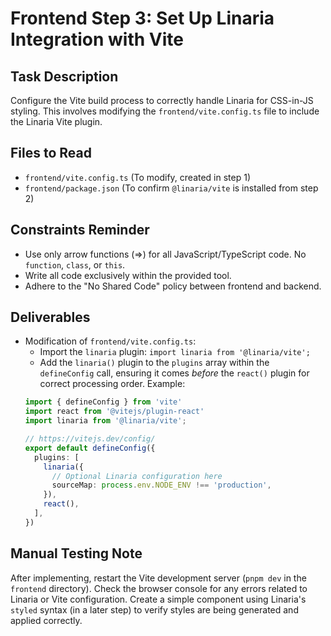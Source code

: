 # Frontend Step 3: Set Up Linaria Integration with Vite

## Task Description
Configure the Vite build process to correctly handle Linaria for CSS-in-JS styling. This involves modifying the `frontend/vite.config.ts` file to include the Linaria Vite plugin.

## Files to Read
*   `frontend/vite.config.ts` (To modify, created in step 1)
*   `frontend/package.json` (To confirm `@linaria/vite` is installed from step 2)
## Constraints Reminder
*   Use only arrow functions (=>) for all JavaScript/TypeScript code. No `function`, `class`, or `this`.
*   Write all code exclusively within the provided tool.
*   Adhere to the "No Shared Code" policy between frontend and backend.

## Deliverables
*   Modification of `frontend/vite.config.ts`:
    *   Import the `linaria` plugin: `import linaria from '@linaria/vite';`
    *   Add the `linaria()` plugin to the `plugins` array within the `defineConfig` call, ensuring it comes *before* the `react()` plugin for correct processing order. Example:
      ```typescript
      import { defineConfig } from 'vite'
      import react from '@vitejs/plugin-react'
      import linaria from '@linaria/vite';

      // https://vitejs.dev/config/
      export default defineConfig({
        plugins: [
          linaria({
            // Optional Linaria configuration here
            sourceMap: process.env.NODE_ENV !== 'production',
          }),
          react(),
        ],
      })
      ```

## Manual Testing Note
After implementing, restart the Vite development server (`pnpm dev` in the `frontend` directory). Check the browser console for any errors related to Linaria or Vite configuration. Create a simple component using Linaria's `styled` syntax (in a later step) to verify styles are being generated and applied correctly.